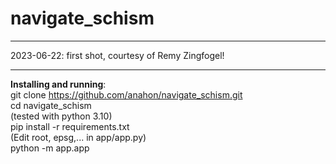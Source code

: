 # navigate_schism

---
2023-06-22: first shot, courtesy of  Remy Zingfogel!

---

**Installing and running**:\
git clone https://github.com/anahon/navigate_schism.git \
cd navigate_schism\
(tested with python 3.10)\
pip install -r requirements.txt\
(Edit root, epsg,... in app/app.py)\
python -m app.app
